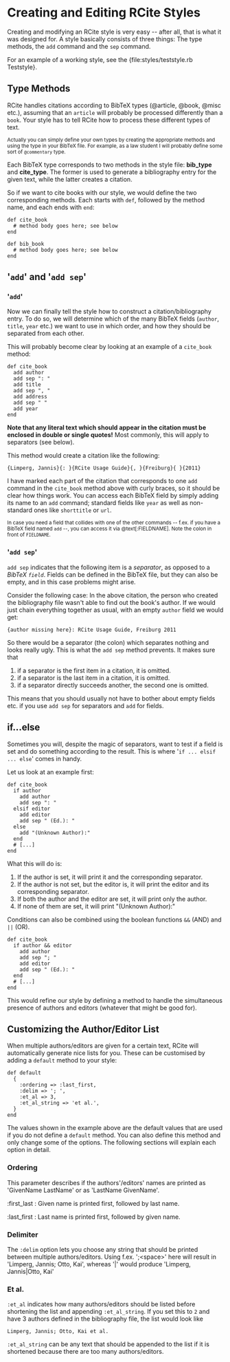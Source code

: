 # Creating and Editing RCite Styles

Creating and modifying an RCite style is very easy -- after all, that is what
it was designed for. A style basically consists of three things: The type
methods, the `add` command and the `sep` command.

For an example of a working style, see the {file:styles/teststyle.rb Teststyle}.

## Type Methods

RCite handles citations according to BibTeX types (@article, @book, @misc etc.),
assuming that an `article` will probably be processed differently than a `book`.
Your style has to tell RCite how to process these different types of text.

<small>Actually you can simply define your own types by creating the appropriate
methods and using the type in your BibTeX file. For example, as a law student
I will probably define some sort of `@commentary` type.</small>

Each BibTeX type corresponds to two methods in the style file: **bib_type**
and **cite_type**. The former is used to generate a bibliography entry for
the given text, while the latter creates a citation.

So if we want to cite books with our style, we would define the two
corresponding methods. Each starts with `def`, followed by the method name, and
each ends with `end`:

    def cite_book
      # method body goes here; see below
    end

    def bib_book
      # method body goes here; see below
    end

## '`add`' and '`add sep`'

### '`add`'

Now we can finally tell the style how to construct a citation/bibliography
entry.  To do so, we will determine which of the many BibTeX fields (`author`,
`title`, `year` etc.) we want to use in which order, and how they should be
separated from each other.

This will probably become clear by looking at an example of a `cite_book`
method:

    def cite_book
      add author
      add sep ": "
      add title
      add sep ", "
      add address
      add sep " "
      add year
    end

**Note that any literal text which should appear in the citation must be
enclosed in double or single quotes!** Most commonly, this will apply to
separators (see below).

This method would create a citation like the following:

    {Limperg, Jannis}{: }{RCite Usage Guide}{, }{Freiburg}{ }{2011}

I have marked each part of the citation that corresponds to one `add` command
in the `cite_book` method above with curly braces, so it should be
clear how things work. You can access each BibTeX field by simply adding its
name to an `add` command; standard fields like `year` as well as non-standard
ones like `shorttitle` or `url`.

<small>In case you need a field that collides with one of the other commands
-- f.ex. if you have a BibTeX field named `add` --, you can access it via
@text[:FIELDNAME]. Note the colon in front of `FIELDNAME`.</small>

### '`add sep`'

`add sep` indicates that the following item is a *separator*, as opposed to
a *BibTeX `field`*. Fields can be defined in the BibTeX file, but they can
also be empty, and in this case problems might arise.

Consider the following case: In the above citation, the person who created
the bibliography file wasn't able to find out the book's author. If we would
just chain everything together as usual, with an empty `author` field we would
get:

    {author missing here}: RCite Usage Guide, Freiburg 2011
    
So there would be a separator (the colon) which separates nothing and looks
really ugly. This is what the `add sep` method prevents. It makes sure that

1. if a separator is the first item in a citation, it is omitted.
2. if a separator is the last item in a citation, it is omitted.
3. if a separator directly succeeds another, the second one is omitted.

This means that you should usually not have to bother about empty fields etc.
if you use `add sep` for separators and `add` for fields.

## if...else

Sometimes you will, despite the magic of separators, want to test if a field
is set and do something according to the result. This is where
'`if ... elsif ... else`' comes in handy.

Let us look at an example first:

    def cite_book
      if author
        add author
        add sep ": "
      elsif editor
        add editor
        add sep " (Ed.): "
      else
        add "(Unknown Author):"
      end
      # [...]
    end

What this will do is:

1. If the author is set, it will print it and the corresponding separator.
2. If the author is not set, but the editor is, it will print the editor and
   its corresponding separator.
3. If both the author and the editor are set, it will print only the author.
4. If none of them are set, it will print "(Unknown Author):"

Conditions can also be combined using the boolean functions `&&` (AND) and
`||` (OR).

    def cite_book
      if author && editor
        add author
        add sep "; "
        add editor
        add sep " (Ed.): "
      end
      # [...]
    end

This would refine our style by defining a method to handle the simultaneous
presence of authors and editors (whatever that might be good for).

## Customizing the Author/Editor List

When multiple authors/editors are given for a certain text, RCite will
automatically generate nice lists for you. These can be customised by
adding a `default` method to your style:

    def default
      {
        :ordering => :last_first,
        :delim => '; ',
        :et_al => 3,
        :et_al_string => 'et al.',
      }
    end

The values shown in the example above are the default values that are used
if you do not define a `default` method. You can also define this method and
only change some of the options. The following sections will explain each option
in detail.

### Ordering

This parameter describes if the authors'/editors' names are printed as
'GivenName LastName' or as 'LastName GivenName'.

:first_last
  : Given name is printed first, followed by last name.

:last_first
  : Last name is printed first, followed by given name.

### Delimiter

The `:delim` option lets you choose any string that should be printed between
multiple authors/editors. Using f.ex. ';\<space>' here will result in
'Limperg, Jannis; Otto, Kai', whereas '|' would produce
'Limperg, Jannis|Otto, Kai'

### Et al.

`:et_al` indicates how many authors/editors should be listed before shortening
the list and appending `:et_al_string`. If you set this to `2` and have 3
authors defined in the bibliography file, the list would look like

    Limperg, Jannis; Otto, Kai et al.

`:et_al_string` can be any text that should be appended to the list if it is
shortened because there are too many authors/editors.

